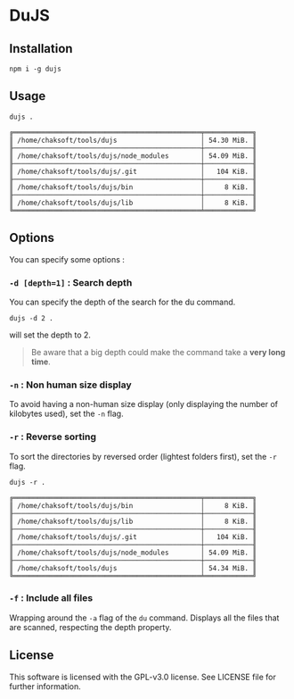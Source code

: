 # DuJS

## Installation

```
npm i -g dujs
```

## Usage

```
dujs .

╔═══════════════════════════════════════════════╤════════════╗
║ /home/chaksoft/tools/dujs                     │ 54.30 MiB. ║
╟───────────────────────────────────────────────┼────────────╢
║ /home/chaksoft/tools/dujs/node_modules        │ 54.09 MiB. ║
╟───────────────────────────────────────────────┼────────────╢
║ /home/chaksoft/tools/dujs/.git                │   104 KiB. ║
╟───────────────────────────────────────────────┼────────────╢
║ /home/chaksoft/tools/dujs/bin                 │     8 KiB. ║
╟───────────────────────────────────────────────┼────────────╢
║ /home/chaksoft/tools/dujs/lib                 │     8 KiB. ║
╚═══════════════════════════════════════════════╧════════════╝
```

## Options

You can specify some options :

### `-d [depth=1]` : Search depth

You can specify the depth of the search for the du command.

```
dujs -d 2 .
```

will set the depth to 2.

> Be aware that a big depth could make the command take a **very long time**.

### `-n` : Non human size display

To avoid having a non-human size display (only displaying the number of kilobytes used), set the `-n` flag.

### `-r` : Reverse sorting

To sort the directories by reversed order (lightest folders first), set the `-r` flag.

```
dujs -r .

╔═══════════════════════════════════════════════╤════════════╗
║ /home/chaksoft/tools/dujs/bin                 │     8 KiB. ║
╟───────────────────────────────────────────────┼────────────╢
║ /home/chaksoft/tools/dujs/lib                 │     8 KiB. ║
╟───────────────────────────────────────────────┼────────────╢
║ /home/chaksoft/tools/dujs/.git                │   104 KiB. ║
╟───────────────────────────────────────────────┼────────────╢
║ /home/chaksoft/tools/dujs/node_modules        │ 54.09 MiB. ║
╟───────────────────────────────────────────────┼────────────╢
║ /home/chaksoft/tools/dujs                     │ 54.34 MiB. ║
╚═══════════════════════════════════════════════╧════════════╝
```

### `-f` : Include all files

Wrapping around the `-a` flag of the `du` command. Displays all the files that are scanned, respecting the depth property.

## License

This software is licensed with the GPL-v3.0 license. See LICENSE file for further information.

